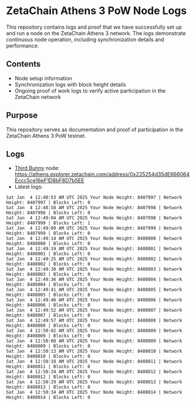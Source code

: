 # ZetaChain Athens 3 PoW Node Logs
This repository contains logs and proof that we have successfully set up and run a node on the ZetaChain Athens 3 network. The logs demonstrate continuous node operation, including synchronization details and performance.

## Contents
- Node setup information
- Synchronization logs with block height details
- Ongoing proof of work logs to verify active participation in the ZetaChain network

## Purpose
This repository serves as documentation and proof of participation in the ZetaChain Athens 3 PoW testnet.

## Logs

- [Third Bunny](https://thirdbunny.xyz/) node: https://athens.explorer.zetachain.com/address/0x225254d35dE666064Eccc5ce16eF1D8bF8D7b5EE
- Latest logs:
```
Sat Jan  4 12:48:53 AM UTC 2025 Your Node Height: 8407997 | Network Height: 8407997 | Blocks Left: 0
Sat Jan  4 12:48:58 AM UTC 2025 Your Node Height: 8407998 | Network Height: 8407998 | Blocks Left: 0
Sat Jan  4 12:49:04 AM UTC 2025 Your Node Height: 8407998 | Network Height: 8407999 | Blocks Left: 1
Sat Jan  4 12:49:09 AM UTC 2025 Your Node Height: 8407999 | Network Height: 8407999 | Blocks Left: 0
Sat Jan  4 12:49:14 AM UTC 2025 Your Node Height: 8408000 | Network Height: 8408000 | Blocks Left: 0
Sat Jan  4 12:49:19 AM UTC 2025 Your Node Height: 8408001 | Network Height: 8408001 | Blocks Left: 0
Sat Jan  4 12:49:25 AM UTC 2025 Your Node Height: 8408002 | Network Height: 8408002 | Blocks Left: 0
Sat Jan  4 12:49:30 AM UTC 2025 Your Node Height: 8408003 | Network Height: 8408003 | Blocks Left: 0
Sat Jan  4 12:49:36 AM UTC 2025 Your Node Height: 8408004 | Network Height: 8408004 | Blocks Left: 0
Sat Jan  4 12:49:41 AM UTC 2025 Your Node Height: 8408005 | Network Height: 8408005 | Blocks Left: 0
Sat Jan  4 12:49:46 AM UTC 2025 Your Node Height: 8408006 | Network Height: 8408006 | Blocks Left: 0
Sat Jan  4 12:49:52 AM UTC 2025 Your Node Height: 8408007 | Network Height: 8408007 | Blocks Left: 0
Sat Jan  4 12:49:57 AM UTC 2025 Your Node Height: 8408008 | Network Height: 8408008 | Blocks Left: 0
Sat Jan  4 12:50:02 AM UTC 2025 Your Node Height: 8408009 | Network Height: 8408009 | Blocks Left: 0
Sat Jan  4 12:50:08 AM UTC 2025 Your Node Height: 8408009 | Network Height: 8408009 | Blocks Left: 0
Sat Jan  4 12:50:13 AM UTC 2025 Your Node Height: 8408010 | Network Height: 8408010 | Blocks Left: 0
Sat Jan  4 12:50:18 AM UTC 2025 Your Node Height: 8408011 | Network Height: 8408011 | Blocks Left: 0
Sat Jan  4 12:50:24 AM UTC 2025 Your Node Height: 8408012 | Network Height: 8408012 | Blocks Left: 0
Sat Jan  4 12:50:29 AM UTC 2025 Your Node Height: 8408013 | Network Height: 8408013 | Blocks Left: 0
Sat Jan  4 12:50:34 AM UTC 2025 Your Node Height: 8408014 | Network Height: 8408014 | Blocks Left: 0
```

